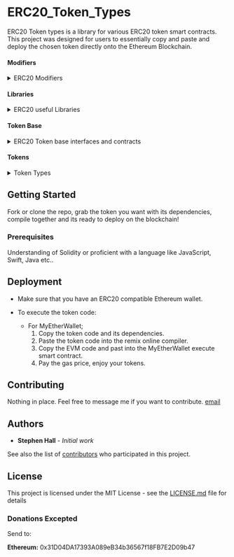 # ERC20_Token_Types

ERC20 Token types is a library for various ERC20 token smart contracts. This project was designed for users to essentially copy and paste and deploy the chosen token directly onto the Ethereum Blockchain. 

#### Modifiers
<details>
  <summary>ERC20 Modifiers</summary>
  
  [Pausable](https://github.com/halls7588/ERC20_Token_Types/blob/master/Helpers/Modifiers/Pausable.sol)
  
  [Ownable](https://github.com/halls7588/ERC20_Token_Types/blob/master/Helpers/Modifiers/Ownable.sol)
</details>

#### Libraries
<details>
  <summary>ERC20 useful Libraries</summary>
  
  ##### SafeMath 
  
  [SafeMath](https://github.com/halls7588/ERC20_Token_Types/blob/master/Helpers/SafeMath/SafeMath.sol)  
</details>

#### Token Base
<details>
  <summary>ERC20 Token base interfaces and contracts</summary>
  
  ##### ERC20 Basic Interface
  
  [ERC20 Basic](https://github.com/halls7588/ERC20_Token_Types/blob/master/Helpers/TokenBasics/ERC20Basic.sol)
  
  ##### ERC20 Interface
  
  [ERC20](https://github.com/halls7588/ERC20_Token_Types/blob/master/Helpers/TokenBasics/ERC20.sol)
  
  ##### ERC20 Basic Token
  
  [BasicToken ](https://github.com/halls7588/ERC20_Token_Types/blob/master/Helpers/TokenBasics/BasicToken.sol)
  
  ##### ERC20 Standard Token
  
  [Standard Token](https://github.com/halls7588/ERC20_Token_Types/blob/master/Helpers/TokenBasics/StandardToken.sol)  
</details>

#### Tokens

<details>
  <summary>Token Types</summary>
  
  ##### Stand Alone Token
  
  [Basic ERC20 token](https://github.com/halls7588/ERC20_Token_Types/blob/master/Tokens/BasicERC20Token)
  
  [Blacklist Token](https://github.com/halls7588/ERC20_Token_Types/tree/master/Tokens/BlackListToken)
  
  [BurnableToken](https://github.com/halls7588/ERC20_Token_Types/blob/master/Tokens/BurnableToken)
  
  [MineableToken](https://github.com/halls7588/ERC20_Token_Types/blob/master/Tokens/MineableToken)
  
  [MintableToken](https://github.com/halls7588/ERC20_Token_Types/blob/master/Tokens/MintableToken)
  
  [PausableToken](https://github.com/halls7588/ERC20_Token_Types/blob/master/Tokens/PausableToken)
  
  [PrivateOwnershipToken](https://github.com/halls7588/ERC20_Token_Types/blob/master/Tokens/PrivateOwnershipToken)
  
  [TimeLockToken](https://github.com/halls7588/ERC20_Token_Types/blob/master/Tokens/TimeLockToken)
  
  [VestingToken](https://github.com/halls7588/ERC20_Token_Types/blob/master/Tokens/VestingToken)
  
  [WhitelistToken](https://github.com/halls7588/ERC20_Token_Types/blob/master/Tokens/WhitelistToken)
  
  ##### Crownd Sale Tokens
  
  [BasicCrowdSaleToken](https://github.com/halls7588/ERC20_Token_Types/tree/master/Tokens/CrowdSaleToken/BasicCrowdSaleToken)
  
  [CappedSaleToken](https://github.com/halls7588/ERC20_Token_Types/tree/master/Tokens/CrowdSaleToken/CappedSaleToken)
  
  [CustomEventToken](https://github.com/halls7588/ERC20_Token_Types/tree/master/Tokens/CrowdSaleToken/CustomEventToken)
  
  [MiltiDiscountToken](https://github.com/halls7588/ERC20_Token_Types/tree/master/Tokens/CrowdSaleToken/MiltiDiscountToken)
  
  [TimedCrowdSaleToken](https://github.com/halls7588/ERC20_Token_Types/tree/master/Tokens/CrowdSaleToken/TimedCrowdSaleToken)
</details>

## Getting Started

Fork or clone the repo, grab the token you want with its dependencies, compile together and its ready to deploy on the blockchain!

### Prerequisites

Understanding of Solidity or proficient with a language like JavaScript, Swift, Java etc.. 

## Deployment

* Make sure that you have an ERC20 compatible Ethereum wallet. 

* To execute the token code: 
   - For MyEtherWallet; 
     1. Copy the token code and its dependencies. 
     2. Paste the token code into the remix online compiler. 
     3. Copy the EVM code and past into the MyEtherWallet execute smart contract. 
     4. Pay the gas price, enjoy your tokens.

## Contributing
Nothing in place. Feel free to message me if you want to contribute. [email](mailto:cbwcoin@gmail.com)


## Authors

* **Stephen Hall** - *Initial work*

See also the list of [contributors](https://github.com/halls7588/ERC20_Token_Types/graphs/contributors) who participated in this project.

## License

This project is licensed under the MIT License - see the [LICENSE.md](LICENSE.md) file for details


### Donations Excepted
Send to:

**Ethereum:** 0x31D04DA17393A089eB34b36567f18FB7E2D09b47
